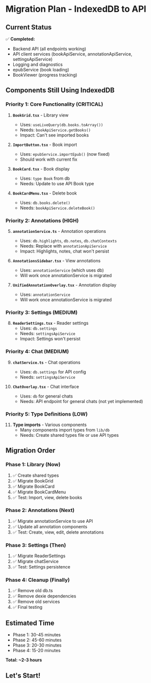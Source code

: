 # Migration Plan - IndexedDB to API

## Current Status

✅ **Completed:**
- Backend API (all endpoints working)
- API client services (bookApiService, annotationApiService, settingsApiService)
- Logging and diagnostics
- epubService (book loading)
- BookViewer (progress tracking)

## Components Still Using IndexedDB

### Priority 1: Core Functionality (CRITICAL)

1. **`BookGrid.tsx`** - Library view
   - Uses: `useLiveQuery(db.books.toArray())`
   - Needs: `bookApiService.getBooks()`
   - Impact: Can't see imported books

2. **`ImportButton.tsx`** - Book import
   - Uses: `epubService.importEpub()` (now fixed)
   - Should work with current fix

3. **`BookCard.tsx`** - Book display
   - Uses: `type Book` from db
   - Needs: Update to use API Book type

4. **`BookCardMenu.tsx`** - Delete book
   - Uses: `db.books.delete()`
   - Needs: `bookApiService.deleteBook()`

### Priority 2: Annotations (HIGH)

5. **`annotationService.ts`** - Annotation operations
   - Uses: `db.highlights`, `db.notes`, `db.chatContexts`
   - Needs: Replace with `annotationApiService`
   - Impact: Highlights, notes, chat won't persist

6. **`AnnotationsSidebar.tsx`** - View annotations
   - Uses: `annotationService` (which uses db)
   - Will work once annotationService is migrated

7. **`UnifiedAnnotationOverlay.tsx`** - Annotation display
   - Uses: `annotationService`
   - Will work once annotationService is migrated

### Priority 3: Settings (MEDIUM)

8. **`ReaderSettings.tsx`** - Reader settings
   - Uses: `db.settings`
   - Needs: `settingsApiService`
   - Impact: Settings won't persist

### Priority 4: Chat (MEDIUM)

9. **`chatService.ts`** - Chat operations
   - Uses: `db.settings` for API config
   - Needs: `settingsApiService`

10. **`ChatOverlay.tsx`** - Chat interface
    - Uses: `db` for general chats
    - Needs: API endpoint for general chats (not yet implemented)

### Priority 5: Type Definitions (LOW)

11. **Type imports** - Various components
    - Many components import types from `lib/db`
    - Needs: Create shared types file or use API types

## Migration Order

### Phase 1: Library (Now)
1. ✅ Create shared types
2. ✅ Migrate BookGrid
3. ✅ Migrate BookCard
4. ✅ Migrate BookCardMenu
5. ✅ Test: Import, view, delete books

### Phase 2: Annotations (Next)
1. ✅ Migrate annotationService to use API
2. ✅ Update all annotation components
3. ✅ Test: Create, view, edit, delete annotations

### Phase 3: Settings (Then)
1. ✅ Migrate ReaderSettings
2. ✅ Migrate chatService
3. ✅ Test: Settings persistence

### Phase 4: Cleanup (Finally)
1. ✅ Remove old db.ts
2. ✅ Remove dexie dependencies
3. ✅ Remove old services
4. ✅ Final testing

## Estimated Time

- Phase 1: 30-45 minutes
- Phase 2: 45-60 minutes
- Phase 3: 20-30 minutes
- Phase 4: 15-20 minutes

**Total: ~2-3 hours**

## Let's Start!
